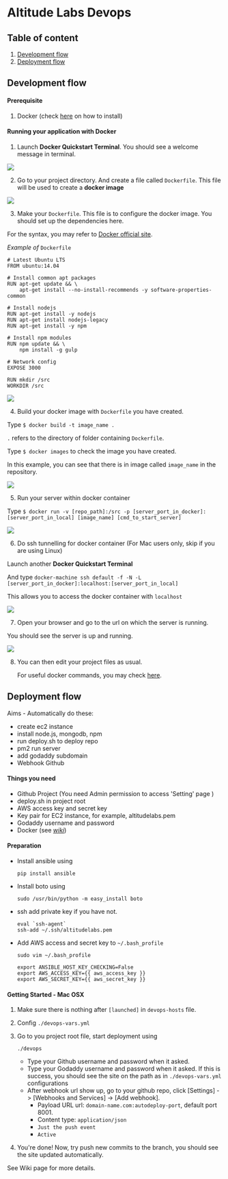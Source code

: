 Altitude Labs Devops
===

## Table of content
1. [Development flow](#development-flow)
2. [Deployment flow](#deployment-flow)

## <a name="development-flow"></a>Development flow

#### Prerequisite
1. Docker (check [here](https://github.com/altitudelabs/devops/wiki/Docker/_edit#install-on-mac) on how to install)

#### Running your application with Docker
1) Launch **Docker Quickstart Terminal**. You should see a welcome message in terminal.

![](https://cloud.githubusercontent.com/assets/5036163/13979800/d3e2e5fc-f115-11e5-9ff3-1777a81b1b06.png)

2) Go to your project directory. And create a file called `Dockerfile`. This file will be used to create a **docker image**

![](https://cloud.githubusercontent.com/assets/5036163/13980060/3f2a60f0-f117-11e5-9f64-b5d6ffa90312.png)

3) Make your `Dockerfile`. This file is to configure the docker image. You should set up the dependencies here. 

For the syntax, you may refer to [Docker official site](https://docs.docker.com/engine/reference/builder/).

_Example of_ `Dockerfile`

    # Latest Ubuntu LTS
    FROM ubuntu:14.04

    # Install common apt packages
    RUN apt-get update && \
        apt-get install --no-install-recommends -y software-properties-common

    # Install nodejs
    RUN apt-get install -y nodejs
    RUN apt-get install nodejs-legacy
    RUN apt-get install -y npm

    # Install npm modules
    RUN npm update && \
        npm install -g gulp

    # Network config
    EXPOSE 3000

    RUN mkdir /src
    WORKDIR /src

![](https://cloud.githubusercontent.com/assets/5036163/13980814/74b0cc1a-f11b-11e5-8b2e-6d5c3b96ab51.png)

4) Build your docker image with `Dockerfile` you have created.

Type `$ docker build -t image_name .`

`.` refers to the directory of folder containing `Dockerfile`.

Type `$ docker images` to check the image you have created.

In this example, you can see that there is in image called `image_name` in the repository.

![](https://cloud.githubusercontent.com/assets/5036163/13981191/80ecbd5c-f11d-11e5-962a-ca5e62de614a.png)

5) Run your server within docker container

Type `$ docker run -v [repo_path]:/src -p [server_port_in_docker]:[server_port_in_local] [image_name] [cmd_to_start_server]`

![](https://cloud.githubusercontent.com/assets/5036163/13981535/9c7aaece-f11f-11e5-8aee-930c9f7ba2de.png)

6) Do ssh tunnelling for docker container (For Mac users only, skip if you are using Linux)

Launch another **Docker Quickstart Terminal** 

And type `docker-machine ssh default -f -N -L [server_port_in_docker]:localhost:[server_port_in_local]`

This allows you to access the docker container with `localhost`

![](https://cloud.githubusercontent.com/assets/5036163/13981848/898fdc1a-f121-11e5-9252-288432fc4575.png)

7) Open your browser and go to the url on which the server is running.

You should see the server is up and running.

![](https://cloud.githubusercontent.com/assets/5036163/13981787/2bc968bc-f121-11e5-8f61-8aadcfaa6334.png) 

8) You can then edit your project files as usual. 

   For useful docker commands, you may check [here](https://github.com/altitudelabs/devops/wiki/Docker/_edit#cmd).
   
## <a name="deployment-flow"></a>Deployment flow

Aims - Automatically do these:
* create ec2 instance
* install node.js, mongodb, npm
* run deploy.sh to deploy repo
* pm2 run server
* add godaddy subdomain
* Webhook Github

#### Things you need
* Github Project (You need Admin permission to access 'Setting' page )
* deploy.sh in project root
* AWS access key and secret key
* Key pair for EC2 instance, for example, altitudelabs.pem
* Godaddy username and password
* Docker (see [_wiki_](https://github.com/altitudelabs/devops/wiki/Docker/_edit#install-on-mac))


#### Preparation
* Install ansible using
    ```
    pip install ansible
    ```
* Install boto using
    ```
    sudo /usr/bin/python -m easy_install boto
    ```
* ssh add private key if you have not.
    ```
    eval `ssh-agent`
    ssh-add ~/.ssh/altitudelabs.pem
    ```

* Add AWS access and secret key to `~/.bash_profile`
    ```
    sudo vim ~/.bash_profile
    ```

    ```
    export ANSIBLE_HOST_KEY_CHECKING=False
    export AWS_ACCESS_KEY={{ aws_access_key }}
    export AWS_SECRET_KEY={{ aws_secret_key }}
    ```
    

    
#### Getting Started - Mac OSX
1. Make sure there is nothing after `[launched]` in `devops-hosts` file.

2. Config `./devops-vars.yml`

3. Go to you project root file, start deployment using
    ```
    ./devops
    ```
    * Type your Github username and password when it asked.
    * Type your Godaddy username and password when it asked. If this is success, you should see the site on the path as in `./devops-vars.yml` configurations
    * After webhook url show up, go to your github repo, click [Settings] -> [Webhooks and Services] -> [Add webhook].
      * Payload URL url: `domain-name.com:autodeploy-port`, default port 8001.
      * Content type: `application/json`
      * `Just the push event`
      * `Active`

4. You're done! Now, try push new commits to the branch, you should see the site updated automatically.

See Wiki page for more details.


